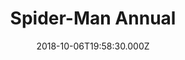 ---
title: "Spider-Man Annual"
year: 2018
date: 2018-10-06T19:58:30.000Z
permalink: /almanac/books/2018-10-06-spider-man-annual/index.html
link: http://marvel.wikia.com/wiki/Spider-Man_Annual_Vol_2_1
rating: 3
---